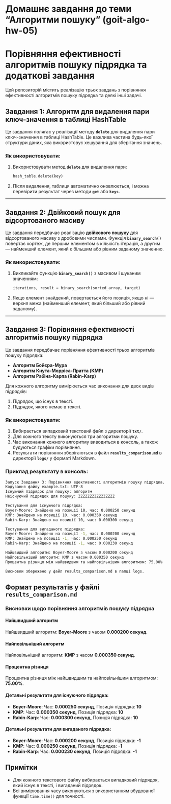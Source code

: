 # Домашнє завдання до теми “Алгоритми пошуку” (goit-algo-hw-05)
# Порівняння ефективності алгоритмів пошуку підрядка та додаткові завдання

Цей репозиторій містить реалізацію трьох завдань з порівняння ефективності алгоритмів пошуку підрядка та деякі інші задачі.

## Завдання 1: Алгоритм для видалення пари ключ-значення в таблиці HashTable

Це завдання полягає у реалізації методу **`delete`** для видалення пари ключ-значення в таблиці HashTable. Це важлива частина будь-якої структури даних, яка використовує хешування для зберігання значень.

### Як використовувати:
1. Використовувати метод **`delete`** для видалення пари:
   ```python
   hash_table.delete(key)
   ```
2. Після видалення, таблиця автоматично оновлюється, і можна перевірити результат через методи **`get`** або **`keys`**.

---

## Завдання 2: Двійковий пошук для відсортованого масиву

Це завдання передбачає реалізацію **двійкового пошуку** для відсортованого масиву з дробовими числами. Функція **`binary_search()`** повертає кортеж, де першим елементом є кількість ітерацій, а другим — найменший елемент, який є більшим або рівним заданому значенню.

### Як використовувати:
1. Викликайте функцію **`binary_search()`** з масивом і шуканим значенням:
   ```python
   iterations, result = binary_search(sorted_array, target)
   ```
2. Якщо елемент знайдений, повертається його позиція, якщо ні — верхня межа (найменший елемент, який більший або рівний заданому).

---

## Завдання 3: Порівняння ефективності алгоритмів пошуку підрядка

Це завдання передбачає порівняння ефективності трьох алгоритмів пошуку підрядка:
- **Алгоритм Бойєра-Мура**
- **Алгоритм Кнута-Морріса-Пратта (KMP)**
- **Алгоритм Рабіна-Карпа (Rabin-Karp)**

Для кожного алгоритму вимірюється час виконання для двох видів підрядків:
1. Підрядок, що існує в тексті.
2. Підрядок, якого немає в тексті.

### Як використовувати:
1. Вибирається випадковий текстовий файл з директорії **`txt/`**.
2. Для кожного тексту виконуються три алгоритми пошуку.
3. Час виконання кожного алгоритму виводиться в консоль, а також будуються графіки порівняння.
4. Результати порівняння зберігаються в файл **`results_comparison.md`** в директорії **`logs/`** у форматі Markdown.

### Приклад результату в консоль:
```bash
Запуск Завдання 3: Порівняння ефективності алгоритмів пошуку підрядка.
Кодування файлу example.txt: UTF-8
Існуючий підрядок для пошуку: алгоритм
Неіснуючий підрядок для пошуку: ZZZZZZZZZZZZZZZZ

Тестування для існуючого підрядка:
Boyer-Moore: Знайдено на позиції 10, час: 0.000250 секунд
KMP: Знайдено на позиції 10, час: 0.000350 секунд
Rabin-Karp: Знайдено на позиції 10, час: 0.000300 секунд

Тестування для вигаданого підрядка:
Boyer-Moore: Знайдено на позиції -1, час: 0.000200 секунд
KMP: Знайдено на позиції -1, час: 0.000250 секунд
Rabin-Karp: Знайдено на позиції -1, час: 0.000230 секунд

Найшвидший алгоритм: Boyer-Moore з часом 0.000200 секунд
Найповільніший алгоритм: KMP з часом 0.000350 секунд
Процентна різниця між найшвидшим та найповільнішим алгоритмом: 75.00%

Висновки збережено у файл results_comparison.md в папці logs.
```

## Формат результатів у файлі `results_comparison.md`

### Висновки щодо порівняння алгоритмів пошуку підрядка

#### Найшвидший алгоритм
Найшвидший алгоритм: **Boyer-Moore** з часом **0.000200 секунд**.

#### Найповільніший алгоритм
Найповільніший алгоритм: **KMP** з часом **0.000350 секунд**.

#### Процентна різниця
Процентна різниця між найшвидшим та найповільнішим алгоритмом: **75.00%**.

#### Детальні результати для існуючого підрядка:
- **Boyer-Moore**: Час: **0.000250 секунд**, Позиція підрядка: **10**
- **KMP**: Час: **0.000350 секунд**, Позиція підрядка: **10**
- **Rabin-Karp**: Час: **0.000300 секунд**, Позиція підрядка: **10**

#### Детальні результати для вигаданого підрядка:
- **Boyer-Moore**: Час: **0.000200 секунд**, Позиція підрядка: **-1**
- **KMP**: Час: **0.000250 секунд**, Позиція підрядка: **-1**
- **Rabin-Karp**: Час: **0.000230 секунд**, Позиція підрядка: **-1**

## Примітки
- Для кожного текстового файлу вибирається випадковий підрядок, який існує в тексті, і вигаданий підрядок.
- Всі вимірювання часу виконуються з використанням вбудованої функції `time.time()` для точності.
